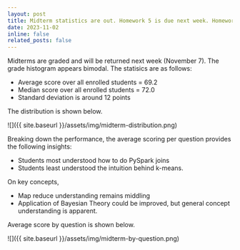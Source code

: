 ```yaml
---
layout: post
title: Midterm statistics are out. Homework 5 is due next week. Homework 6 is released.
date: 2023-11-02
inline: false
related_posts: false
---
```


Midterms are graded and will be returned next week (November 7). The grade histogram appears bimodal. The statisics are as follows:

* Average score over all enrolled students = 69.2
* Median score over all enrolled students = 72.0
* Standard deviation is around 12 points

The distribution is shown below.

![]({{ site.baseurl }}/assets/img/midterm-distribution.png)

Breaking down the performance, the average scoring per question provides the following insights:

* Students most understood how to do PySpark joins
* Students least understood the intuition behind k-means.

On key concepts,

* Map reduce understanding remains middling
* Application of Bayesian Theory could be improved, but general concept understanding is apparent.

Average score by question is shown below. 

![]({{ site.baseurl }}/assets/img/midterm-by-question.png)
